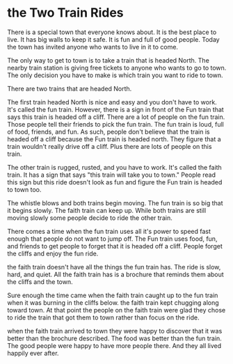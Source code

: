 # the Two Train Rides

There is a special town that everyone knows about. It is the best place to live. It has big walls to keep it safe. It is fun and full of good people. Today the town has invited anyone who wants to live in it to come. 

The only way to get to town is to take a train that is headed North. The nearby train station is giving free tickets to anyone who wants to go to town. The only decision you have to make is which train you want to ride to town. 

There are two trains that are headed North. 

The first train headed North is nice and easy and you don't have to work. It's called the fun train. However, there is a sign in front of the Fun train that says this train is headed off a cliff. There are a lot of people on the fun train. Those people tell their friends to pick the fun train. The fun train is loud, full of food, friends, and fun. As such, people don't believe that the train is headed off a cliff because the Fun train is headed north. They figure that a train wouldn't really drive off a cliff. Plus there are lots of people on this train.

The other train is rugged, rusted, and you have to work. It's called the faith train. It has a sign that says "this train will take you to town." People read this sign but this ride doesn't look as fun and figure the Fun train is headed to town too.

The whistle blows and both trains begin moving. The fun train is so big that it begins slowly. The faith train can keep up. While both trains are still moving slowly some people decide to ride the other train. 

There comes a time when the fun train uses all it's power to speed fast enough that people do not want to jump off. The Fun train uses food, fun, and friends to get people to forget that it is headed off a cliff. People forget the cliffs and enjoy the fun ride. 

the faith train doesn't have all the things the fun train has. The ride is slow, hard, and quiet. All the faith train has is a brochure that reminds them about the cliffs and the town. 

Sure enough the time came when the faith train caught up to the fun train when it was burning in the cliffs below. the faith train kept chugging along toward town. At that point the people on the faith train were glad they chose to ride the train that got them to town rather than focus on the ride.

when the faith train arrived to town they were happy to discover that it was better than the brochure described. The food was better than the fun train. The good people were happy to have more people there. And they all lived happily ever after.
